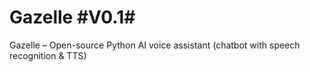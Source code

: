 # Gazelle #V0.1#
Gazelle – Open-source Python AI voice assistant (chatbot with speech recognition & TTS)
